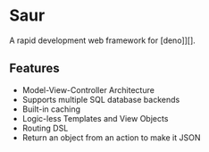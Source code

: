 # Saur

A rapid development web framework for [deno]][].

## Features

* Model-View-Controller Architecture
* Supports multiple SQL database backends
* Built-in caching
* Logic-less Templates and View Objects
* Routing DSL
* Return an object from an action to make it JSON
